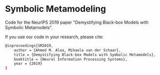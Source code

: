 # Symbolic Metamodeling
Code for the NeurIPS 2019 paper "Demystifying Black-box Models with Symbolic Metamodels".

If you use our code in your research, please cite:
```sh
@inproceedings{SM2019,
	author = {Ahmed M. Alaa, Mihaela van der Schaar},
	title = {Demystifying Black-box Models with Symbolic Metamodels},
	booktitle = {Neural Information Processing Systems},
	year = {2019}
}
```


